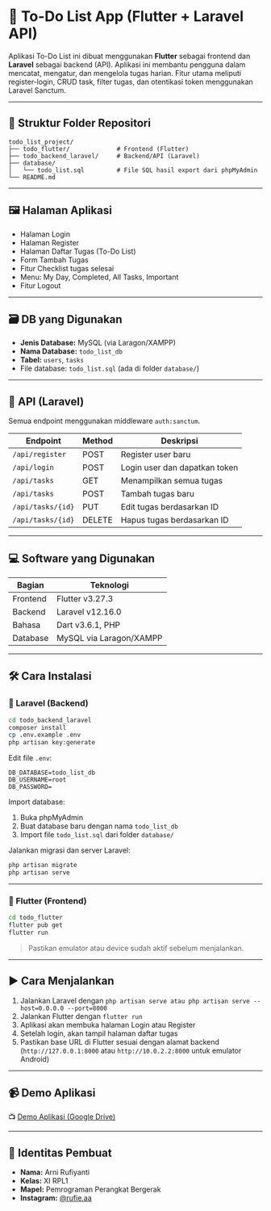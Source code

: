 # 📘 To-Do List App (Flutter + Laravel API)

Aplikasi To-Do List ini dibuat menggunakan **Flutter** sebagai frontend dan **Laravel** sebagai backend (API). Aplikasi ini membantu pengguna dalam mencatat, mengatur, dan mengelola tugas harian. Fitur utama meliputi register-login, CRUD task, filter tugas, dan otentikasi token menggunakan Laravel Sanctum.

---

## 📂 Struktur Folder Repositori

```
todo_list_project/
├── todo_flutter/             # Frontend (Flutter)
├── todo_backend_laravel/     # Backend/API (Laravel)
├── database/
│   └── todo_list.sql         # File SQL hasil export dari phpMyAdmin
└── README.md
```

---

## 🖼️ Halaman Aplikasi

- Halaman Login
- Halaman Register
- Halaman Daftar Tugas (To-Do List)
- Form Tambah Tugas
- Fitur Checklist tugas selesai
- Menu: My Day, Completed, All Tasks, Important
- Fitur Logout

---

## 🗃️ DB yang Digunakan

- **Jenis Database:** MySQL (via Laragon/XAMPP)
- **Nama Database:** `todo_list_db`
- **Tabel:** `users`, `tasks`
- File database: `todo_list.sql` (ada di folder `database/`)

---

## 🔌 API (Laravel)

Semua endpoint menggunakan middleware `auth:sanctum`.

| Endpoint           | Method | Deskripsi                         |
|--------------------|--------|------------------------------------|
| `/api/register`    | POST   | Register user baru                 |
| `/api/login`       | POST   | Login user dan dapatkan token      |
| `/api/tasks`       | GET    | Menampilkan semua tugas            |
| `/api/tasks`       | POST   | Tambah tugas baru                  |
| `/api/tasks/{id}`  | PUT    | Edit tugas berdasarkan ID          |
| `/api/tasks/{id}`  | DELETE | Hapus tugas berdasarkan ID         |

---

## 💻 Software yang Digunakan

| Bagian     | Teknologi               |
|------------|--------------------------|
| Frontend   | Flutter v3.27.3          |
| Backend    | Laravel v12.16.0         |
| Bahasa     | Dart v3.6.1, PHP         |
| Database   | MySQL via Laragon/XAMPP  |

---

## 🛠️ Cara Instalasi

### 🔹 Laravel (Backend)

```bash
cd todo_backend_laravel
composer install
cp .env.example .env
php artisan key:generate
```

Edit file `.env`:

```
DB_DATABASE=todo_list_db
DB_USERNAME=root
DB_PASSWORD=
```

Import database:

1. Buka phpMyAdmin  
2. Buat database baru dengan nama `todo_list_db`  
3. Import file `todo_list.sql` dari folder `database/`

Jalankan migrasi dan server Laravel:

```bash
php artisan migrate
php artisan serve
```

---

### 🔹 Flutter (Frontend)

```bash
cd todo_flutter
flutter pub get
flutter run
```

> Pastikan emulator atau device sudah aktif sebelum menjalankan.

---

## ▶️ Cara Menjalankan

1. Jalankan Laravel dengan `php artisan serve atau php artisan serve --host=0.0.0.0 --port=8000`  
2. Jalankan Flutter dengan `flutter run`  
3. Aplikasi akan membuka halaman Login atau Register  
4. Setelah login, akan tampil halaman daftar tugas  
5. Pastikan base URL di Flutter sesuai dengan alamat backend  
   (`http://127.0.0.1:8000` atau `http://10.0.2.2:8000` untuk emulator Android)

---

## 📹 Demo Aplikasi

📺 [Demo Aplikasi (Google Drive)](https://drive.google.com/file/d/1d9ApUbrSlqZuTWZTMZU7sj2-x4dBlKqQ/view?usp=drive_link)

---

## 👤 Identitas Pembuat

- **Nama:** Arni Rufiyanti  
- **Kelas:** XI RPL1  
- **Mapel:** Pemrograman Perangkat Bergerak  
- **Instagram:** [@rufie.aa](https://instagram.com/rufie.aa)
